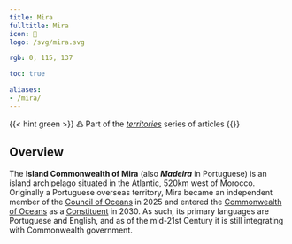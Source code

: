```yaml
---
title: Mira
fulltitle: Mira
icon: 🪭
logo: /svg/mira.svg

rgb: 0, 115, 137

toc: true

aliases:
- /mira/
---
```

{{< hint green >}}
߷ Part of the *[territories](/territories/)* series of articles
{{</hint>}}

## Overview

The **Island Commonwealth of Mira** (also ***Madeira*** in Portuguese) is an island archipelago situated in the Atlantic, 520km west of Morocco. Originally a Portuguese overseas territory, Mira became an independent member of the [Council of Oceans](/oceans-council/) in 2025 and entered the [Commonwealth of Oceans](/vekllei/) as a [Constituent](/constituents/) in 2030. As such, its primary languages are Portuguese and English, and as of the mid-21st Century it is still integrating with Commonwealth government.
